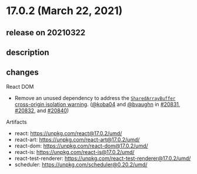 # 17.0.2 (March 22, 2021)

## release on 20210322
## description
## changes
React DOM

* Remove an unused dependency to address the <a href="https://developer.chrome.com/blog/enabling-shared-array-buffer/" rel="nofollow"><code>SharedArrayBuffer</code> cross-origin isolation warning</a>. (<a href="https://github.com/koba04">@koba04</a> and <a href="https://github.com/bvaughn">@bvaughn</a> in <a href="https://github.com/facebook/react/pull/20831" data-hovercard-type="pull_request" data-hovercard-url="/facebook/react/pull/20831/hovercard">#20831</a>, <a href="https://github.com/facebook/react/pull/20832" data-hovercard-type="pull_request" data-hovercard-url="/facebook/react/pull/20832/hovercard">#20832</a>, and <a href="https://github.com/facebook/react/pull/20840" data-hovercard-type="pull_request" data-hovercard-url="/facebook/react/pull/20840/hovercard">#20840</a>)

Artifacts

* react: <a href="https://unpkg.com/react@17.0.2/umd/" rel="nofollow">https://unpkg.com/react@17.0.2/umd/</a>
* react-art: <a href="https://unpkg.com/react-art@17.0.2/umd/" rel="nofollow">https://unpkg.com/react-art@17.0.2/umd/</a>
* react-dom: <a href="https://unpkg.com/react-dom@17.0.2/umd/" rel="nofollow">https://unpkg.com/react-dom@17.0.2/umd/</a>
* react-is: <a href="https://unpkg.com/react-is@17.0.2/umd/" rel="nofollow">https://unpkg.com/react-is@17.0.2/umd/</a>
* react-test-renderer: <a href="https://unpkg.com/react-test-renderer@17.0.2/umd/" rel="nofollow">https://unpkg.com/react-test-renderer@17.0.2/umd/</a>
* scheduler: <a href="https://unpkg.com/scheduler@0.20.2/umd/" rel="nofollow">https://unpkg.com/scheduler@0.20.2/umd/</a>

